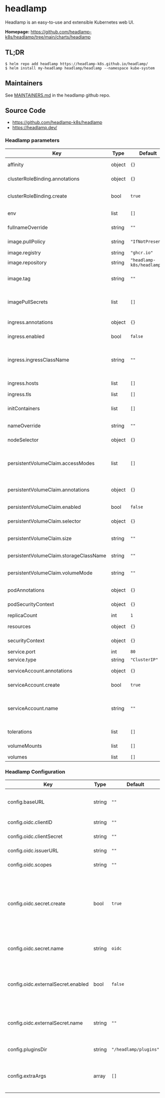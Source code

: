 # headlamp

Headlamp is an easy-to-use and extensible Kubernetes web UI.

**Homepage:** <https://github.com/headlamp-k8s/headlamp/tree/main/charts/headlamp>

## TL;DR

```console
$ helm repo add headlamp https://headlamp-k8s.github.io/headlamp/
$ helm install my-headlamp headlamp/headlamp --namespace kube-system
```


## Maintainers

See [MAINTAINERS.md](https://github.com/headlamp-k8s/headlamp/blob/main/MAINTAINERS.md) in the headlamp github repo.

## Source Code

* <https://github.com/headlamp-k8s/headlamp>
* <https://headlamp.dev/>

### Headlamp parameters

| Key | Type | Default | Description |
|-----|------|---------|-------------|
| affinity | object | `{}` | Affinity settings for pod assignment |
| clusterRoleBinding.annotations | object | `{}` | Annotations to add to the cluster role binding |
| clusterRoleBinding.create | bool | `true` | Specified whether a cluster role binding should be created |
| env | list | `[]` | An optional list of environment variables |
| fullnameOverride | string | `""` | Overrides the full name of the chart |
| image.pullPolicy | string | `"IfNotPresent"` | Image pull policy. One of Always, Never, IfNotPresent |
| image.registry | string | `"ghcr.io"` | Container image registry |
| image.repository | string | `"headlamp-k8s/headlamp"` | Container image name |
| image.tag | string | `""` | Container image tag, If "" uses appVersion in Chart.yaml |
| imagePullSecrets | list | `[]` | An optional list of references to secrets in the same namespace to use for pulling any of the images used |
| ingress.annotations | object | `{}` | Annotations for Ingress resource |
| ingress.enabled | bool | `false` | Enable ingress controller resource |
| ingress.ingressClassName | string | `""` | The ingress class name. Replacement for the deprecated "kubernetes.io/ingress.class" annotation |
| ingress.hosts | list | `[]` | Hostname(s) for the Ingress resource |
| ingress.tls | list | `[]` | Ingress TLS configuration |
| initContainers | list | `[]` | An optional list of init containers to be run before the main containers. |
| nameOverride | string | `""` | Overrides the name of the chart |
| nodeSelector | object | `{}` | Node labels for pod assignment |
| persistentVolumeClaim.accessModes | list | `[]` | accessModes for the persistent volume claim, eg: ReadWriteOnce, ReadOnlyMany, ReadWriteMany etc. |
| persistentVolumeClaim.annotations | object | `{}` | Annotations to add to the persistent volume claim (if enabled) |
| persistentVolumeClaim.enabled | bool | `false` | Enable Persistent Volume Claim |
| persistentVolumeClaim.selector | object | `{}` | selector for the persistent volume claim. |
| persistentVolumeClaim.size | string | `""` | size of the persistent volume claim, eg: 10Gi. Required if enabled is true. |
| persistentVolumeClaim.storageClassName | string | `""` | storageClassName for the persistent volume claim. |
| persistentVolumeClaim.volumeMode | string | `""` | volumeMode for the persistent volume claim, eg: Filesystem, Block. |
| podAnnotations | object | `{}` | Annotations to add to the pod |
| podSecurityContext | object | `{}` | Headlamp pod's Security Context |
| replicaCount | int | `1` | Number of desired pods |
| resources | object | `{}` | CPU/Memory resource requests/limits |
| securityContext | object | `{}` | Headlamp containers Security Context |
| service.port | int | `80` | Kubernetes Service port |
| service.type | string | `"ClusterIP"` | Kubernetes Service type |
| serviceAccount.annotations | object | `{}` | Annotations to add to the service account |
| serviceAccount.create | bool | `true` | Specifies whether a service account should be created |
| serviceAccount.name | string | `""` | The name of the service account to use.(If not set and create is true, a name is generated using the fullname template) |
| tolerations | list | `[]` | Toleration labels for pod assignment |
| volumeMounts | list | `[]` | Headlamp containers volume mounts |
| volumes | list | `[]` | Headlamp pod's volumes |


### Headlamp Configuration

| Key                                | Type   | Default               | Description                                                                                           |
|------------------------------------|--------|-----------------------|-------------------------------------------------------------------------------------------------------|
| config.baseURL                     | string | `""`                  | base url path at which headlamp should run                                                            |
| config.oidc.clientID               | string | `""`                  | OIDC client ID                                                                                        |
| config.oidc.clientSecret           | string | `""`                  | OIDC client secret                                                                                    |
| config.oidc.issuerURL              | string | `""`                  | OIDC issuer URL                                                                                       |
| config.oidc.scopes                 | string | `""`                  | OIDC scopes to be used                                                                                |
| config.oidc.secret.create          | bool   | `true`                | Enable this option to have the chart automatically create the OIDC secret using the specified values. |
| config.oidc.secret.name            | string | `oidc`                | Name of the OIDC secret used by headlamp                                                              |
| config.oidc.externalSecret.enabled | bool   | `false`               | Enable this option if you want to use an external secret for OIDC configuration.                      |
| config.oidc.externalSecret.name    | string | `""`                  | Name of the external OIDC secret to be used by headlamp.                                              |
| config.pluginsDir                  | string | `"/headlamp/plugins"` | directory to look for plugins                                                                         |
| config.extraArgs                   | array  | `[]`                  | Extra arguments that can be given to the container                                                    |
